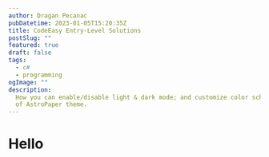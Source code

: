```yaml
---
author: Dragan Pecanac
pubDatetime: 2023-01-05T15:20:35Z
title: CodeEasy Entry-Level Solutions
postSlug: ""
featured: true
draft: false
tags:
  - c#
  - programming
ogImage: ""
description:
  How you can enable/disable light & dark mode; and customize color schemes
  of AstroPaper theme.
---
```

<h1>Hello</h1>